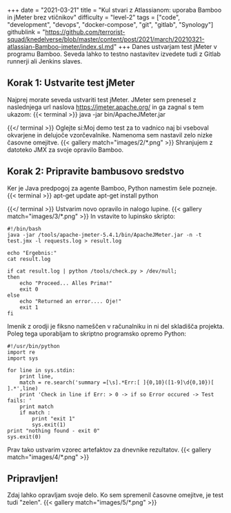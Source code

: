 +++
date = "2021-03-21"
title = "Kul stvari z Atlassianom: uporaba Bamboo in jMeter brez vtičnikov"
difficulty = "level-2"
tags = ["code", "development", "devops", "docker-compose", "git", "gitlab", "Synology"]
githublink = "https://github.com/terrorist-squad/knedelverse/blob/master/content/post/2021/march/20210321-atlassian-Bamboo-jmeter/index.sl.md"
+++
Danes ustvarjam test jMeter v programu Bamboo. Seveda lahko to testno nastavitev izvedete tudi z Gitlab runnerji ali Jenkins slaves.
## Korak 1: Ustvarite test jMeter
Najprej morate seveda ustvariti test jMeter. JMeter sem prenesel z naslednjega url naslova https://jmeter.apache.org/ in ga zagnal s tem ukazom:
{{< terminal >}}
java -jar bin/ApacheJMeter.jar

{{</ terminal >}}
Oglejte si:Moj demo test za to vadnico naj bi vseboval okvarjene in delujoče vzorčevalnike. Namenoma sem nastavil zelo nizke časovne omejitve.
{{< gallery match="images/2/*.png" >}}
Shranjujem z datoteko JMX za svoje opravilo Bamboo.
## Korak 2: Pripravite bambusovo sredstvo
Ker je Java predpogoj za agente Bamboo, Python namestim šele pozneje.
{{< terminal >}}
apt-get update
apt-get install python

{{</ terminal >}}
Ustvarim novo opravilo in nalogo lupine.
{{< gallery match="images/3/*.png" >}}
In vstavite to lupinsko skripto:
```
#!/bin/bash
java -jar /tools/apache-jmeter-5.4.1/bin/ApacheJMeter.jar -n -t test.jmx -l requests.log > result.log

echo "Ergebnis:"
cat result.log

if cat result.log | python /tools/check.py > /dev/null; 
then
    echo "Proceed... Alles Prima!"
    exit 0
else
    echo "Returned an error.... Oje!"
    exit 1
fi

```
Imenik z orodji je fiksno nameščen v računalniku in ni del skladišča projekta. Poleg tega uporabljam to skriptno programsko opremo Python:
```
#!/usr/bin/python
import re
import sys
 
for line in sys.stdin:
    print line,
    match = re.search('summary =[\s].*Err:[ ]{0,10}([1-9]\d{0,10})[ ].*',line)
    print 'Check in line if Err: > 0 -> if so Error occured -> Test fails: '
    print match
    if match :
        print "exit 1"
        sys.exit(1)
print "nothing found - exit 0"
sys.exit(0)

```
Prav tako ustvarim vzorec artefaktov za dnevnike rezultatov.
{{< gallery match="images/4/*.png" >}}

## Pripravljen!
Zdaj lahko opravljam svoje delo. Ko sem spremenil časovne omejitve, je test tudi "zelen".
{{< gallery match="images/5/*.png" >}}
